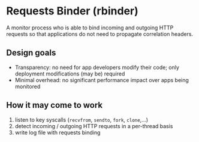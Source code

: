 # Requests Binder (rbinder)

A monitor process who is able to bind incoming and outgoing HTTP requests so
that applications do not need to propagate correlation headers.

## Design goals

- Transparency: no need for app developers modify their code; only deployment
  modifications (may be) required
- Minimal overhead: no significant performance impact over apps being monitored

## How it may come to work

1. listen to key syscalls (`recvfrom`, `sendto`, `fork`, `clone`,...)
2. detect incoming / outgoing HTTP requests in a per-thread basis
3. write log file with requests binding
